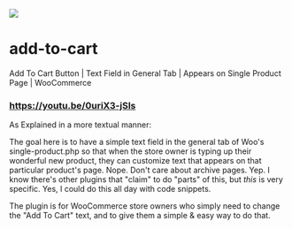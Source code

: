 ![](https://bradgriffin.me/git.png)
# add-to-cart
Add To Cart Button | Text Field in General Tab | Appears on Single Product Page | WooCommerce

### https://youtu.be/0uriX3-jSls
As Explained in a more textual manner: 

The goal here is to have a simple text field in the general tab of Woo's single-product.php so that when the store owner is typing up their wonderful new product, they can customize text that appears on that particular product's page.
Nope. Don't care about archive pages.
Yep. I know there's other plugins that "claim" to do "parts" of this, but *this* is very specific.
Yes, I could do this all day with code snippets.

The plugin is for WooCommerce store owners who simply need to change the "Add To Cart" text, and to give them a simple & easy way to do that.


